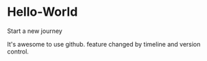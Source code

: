 # Hello-World
Start a new journey

It's awesome to use github. feature changed by timeline and version control.
